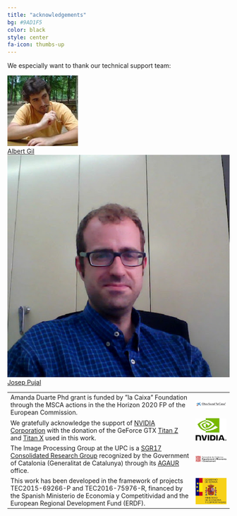 ```yaml
---
title: "acknowledgements"
bg: #9AD1F5
color: black
style: center
fa-icon: thumbs-up
---
```


We especially want to thank our technical support team:

<div class="author">
    <a href="https://imatge.upc.edu/web/people/albert-gil-moreno" target="_blank">
      <div class="authorphoto"><img src="./assets/authors/AlbertGil.jpg"></div>
      <div>Albert Gil</div>
    </a>
</div>
<div class="author">
    <a href="https://imatge.upc.edu/web/people/josep-pujal" target="_blank">
      <div class="authorphoto"><img src="./assets/authors/pujal.jpg"></div>
      <div>Josep Pujal</div>
    </a>
</div>


|   |   |
|:--|:-:|
|  Amanda Duarte Phd grant is funded by ”la Caixa” Foundation through the MSCA actions in the the Horizon 2020 FP of the European Commission.  |  ![logo-LaCaixa]
|  We gratefully acknowledge the support of [NVIDIA Corporation](http://www.nvidia.com/content/global/global.php) with the donation of the GeForce GTX [Titan Z](http://www.nvidia.com/gtx-700-graphics-cards/gtx-titan-z/) and [Titan X](http://www.geforce.com/hardware/desktop-gpus/geforce-gtx-titan-x) used in this work. |  ![logo-nvidia] |
|  The Image Processing Group at the UPC is a [SGR17 Consolidated Research Group](http://agaur.gencat.cat/ca/beques-i-ajuts/convocatories-per-temes/Ajuts-per-donar-suport-a-les-activitats-dels-grups-de-recerca-SGR-2017-2019) recognized by the  Government of Catalonia (Generalitat de Catalunya) through its [AGAUR](http://agaur.gencat.cat/en/inici/index.html) office. |  ![logo-catalonia] |
|  This work has been developed in the framework of projects TEC2015-69266-P and TEC2016-75976-R, financed by the Spanish Ministerio de Economía y Competitividad and the European Regional Development Fund (ERDF).  | ![logo-spain] |

[logo-laCaixa]: ./assets/laCaixaFoundation.jpg "Logo odf la Caixa foundation"
[logo-nvidia]: ./assets/nvidia.jpg "Logo of NVidia"
[logo-catalonia]: ./assets/generalitat.jpg "Logo of Catalan government"
[logo-spain]: ./assets/MEyC.png "Logo of Spanish government"

